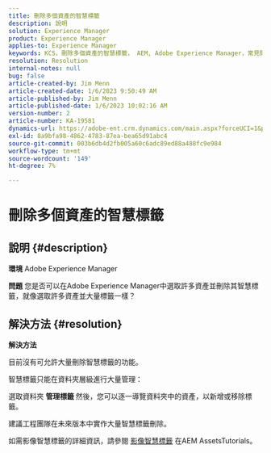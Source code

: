 ```yaml
---
title: 刪除多個資產的智慧標籤
description: 說明
solution: Experience Manager
product: Experience Manager
applies-to: Experience Manager
keywords: KCS，刪除多個資產的智慧標籤， AEM, Adobe Experience Manager，常見問題集
resolution: Resolution
internal-notes: null
bug: false
article-created-by: Jim Menn
article-created-date: 1/6/2023 9:50:49 AM
article-published-by: Jim Menn
article-published-date: 1/6/2023 10:02:16 AM
version-number: 2
article-number: KA-19581
dynamics-url: https://adobe-ent.crm.dynamics.com/main.aspx?forceUCI=1&pagetype=entityrecord&etn=knowledgearticle&id=18a63f93-a78d-ed11-81ac-6045bd006704
exl-id: 8a9bfa98-4862-4783-87ea-bea65d91abc4
source-git-commit: 003b6db4d2fb005a60c6adc89ed88a488fc9e984
workflow-type: tm+mt
source-wordcount: '149'
ht-degree: 7%

---
```


# 刪除多個資產的智慧標籤

## 說明 {#description}


<b>環境</b>
Adobe Experience Manager

<b>問題</b>
您是否可以在Adobe Experience Manager中選取許多資產並刪除其智慧標籤，就像選取許多資產並大量標籤一樣？


## 解決方法 {#resolution}


<b>解決方法</b>

目前沒有可允許大量刪除智慧標籤的功能。

智慧標籤只能在資料夾層級進行大量管理：

選取資料夾  <b>管理標籤 </b>然後，您可以逐一導覽資料夾中的資產，以新增或移除標籤。

建議工程團隊在未來版本中實作大量智慧標籤刪除。

如需影像智慧標籤的詳細資訊，請參閱 [影像智慧標籤](https://experienceleague.adobe.com/docs/experience-manager-learn/assets/metadata/image-smart-tags.html?lang=zh-Hant) 在AEM AssetsTutorials。

